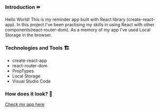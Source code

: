 ### Introduction ⏩
Hello World! This is my reminder app built with React library (create-react-app). In this project I've been practising my skills in using React with other components(react-router-dom). As a memory of my app I've used Local Storage in the browser.

### Technologies and Tools 🏗
* create-react-app 
* react-router-dom
* PropTypes 
* Local Storage
* Visual Studio Code

### How does it look? 👀
[Check my app here](https://karolchilimoniuk.github.io/ReminderApp/)
